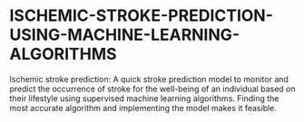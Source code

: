# ISCHEMIC-STROKE-PREDICTION-USING-MACHINE-LEARNING-ALGORITHMS    
Ischemic stroke prediction: A quick stroke prediction model to monitor and predict the occurrence of stroke for the well-being of an individual based on their lifestyle using supervised machine learning algorithms. Finding the most accurate algorithm and implementing the model makes it feasible.
